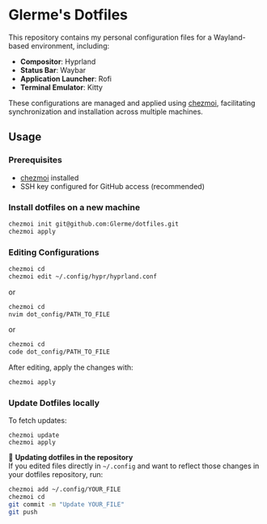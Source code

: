 # Glerme's Dotfiles

This repository contains my personal configuration files for a Wayland-based environment, including:

- **Compositor**: Hyprland
- **Status Bar**: Waybar
- **Application Launcher**: Rofi
- **Terminal Emulator**: Kitty

These configurations are managed and applied using [chezmoi](https://www.chezmoi.io/), facilitating synchronization and installation across multiple machines.

## Usage

### Prerequisites

- [chezmoi](https://www.chezmoi.io/) installed
- SSH key configured for GitHub access (recommended)

### Install dotfiles on a new machine

```bash
chezmoi init git@github.com:Glerme/dotfiles.git
chezmoi apply
```

### Editing Configurations

```bash
chezmoi cd
chezmoi edit ~/.config/hypr/hyprland.conf
```
or

```bash
chezmoi cd
nvim dot_config/PATH_TO_FILE
```

or

```bash
chezmoi cd
code dot_config/PATH_TO_FILE
```

After editing, apply the changes with:

```bash
chezmoi apply
```

### Update Dotfiles locally

To fetch updates:

```batch
chezmoi update
chezmoi apply
```

🔄 **Updating dotfiles in the repository**  
If you edited files directly in `~/.config` and want to reflect those changes in your dotfiles repository, run:

```bash
chezmoi add ~/.config/YOUR_FILE
chezmoi cd
git commit -m "Update YOUR_FILE"
git push
```

